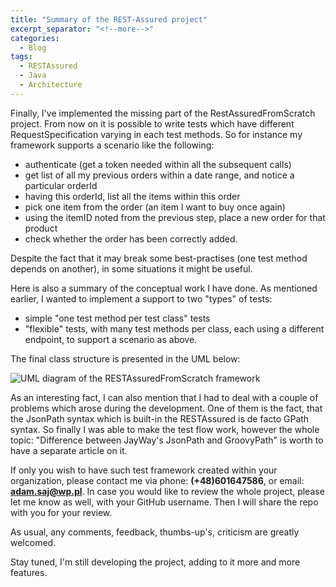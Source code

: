 ```yaml
---
title: "Summary of the REST-Assured project"
excerpt_separator: "<!--more-->"
categories:
  - Blog
tags:
  - RESTAssured
  - Java
  - Architecture
---
```


Finally, I've implemented the missing part of the RestAssuredFromScratch project. From now on it is possible to write tests 
which have different RequestSpecification varying in each test methods. So for instance my framework supports a scenario like the following:

- authenticate (get a token needed within all the subsequent calls)
- get list of all my previous orders within a date range, and notice a particular orderId
- having this orderId, list all the items within this order
- pick one item from the order (an item I want to buy once again)
- using the itemID noted from the previous step, place a new order for that product
- check whether the order has been correctly added.

Despite the fact that it may break some best-practises (one test method depends on another), in some situations it might be useful.
<!--more-->
Here is also a summary of the conceptual work I have done. As mentioned earlier, I wanted to implement a support to two "types" of tests:

- simple "one test method per test class" tests
- "flexible" tests, with many test methods per class, each using a different endpoint, to support a scenario as above. 

The final class structure is presented in the UML below:

<img src="{{ site.url }}{{ site.baseurl }}/assets/images/RAFS_architecture_UML.png" alt="UML diagram of the RESTAssuredFromScratch framework">

<!--more-->

As an interesting fact, I can also mention that I had to deal with a couple of problems which arose during the development. 
One of them is the fact, that the JsonPath syntax which is built-in the RESTAssured is de facto GPath syntax. So finally I was able 
to make the test flow work, however the whole topic: "Difference between JayWay's JsonPath and GroovyPath" is worth to have
a separate article on it.

<!--more-->

If only you wish to have such test framework created within your organization, please contact me via phone: **(+48)601647586**,
or email: **adam.saj@wp.pl**.
In case you would like to review the whole project, please let me know as well, with your GitHub username.
Then I will share the repo with you for your review.

<!--more-->

As usual, any comments, feedback, thumbs-up's, criticism are greatly welcomed.
<!--more-->
Stay tuned, I'm still developing the project, adding to it more and more features.
